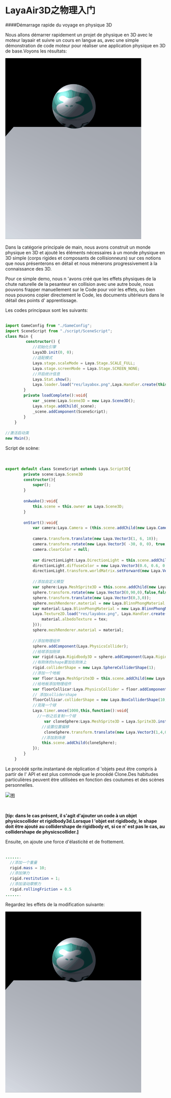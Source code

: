 # LayaAir3D之物理入门

####Démarrage rapide du voyage en physique 3D

Nous allons démarrer rapidement un projet de physique en 3D avec le moteur layaair et suivre un cours en langue as, avec une simple démonstration de code moteur pour réaliser une application physique en 3D de base.Voyons les résultats:



![图](img/easyPhysics.gif)

Dans la catégorie principale de main, nous avons construit un monde physique en 3D et ajouté les éléments nécessaires à un monde physique en 3D simple (corps rigides et composants de collisionneurs) sur ces notions que nous présenterons en détail et nous mènerons progressivement à la connaissance des 3D.



Pour ce simple demo, nous n 'avons créé que les effets physiques de la chute naturelle de la pesanteur en collision avec une autre boule, nous pouvons frapper manuellement sur le Code pour voir les effets, ou bien nous pouvons copier directement le Code, les documents ultérieurs dans le détail des points d' apprentissage.

Les codes principaux sont les suivants:


```typescript

import GameConfig from "./GameConfig";
import SceneScript from "./script/SceneScript"; 
class Main {
         constructor() {
            //初始化引擎
            Laya3D.init(0, 0);
            //适配模式
            Laya.stage.scaleMode = Laya.Stage.SCALE_FULL;
            Laya.stage.screenMode = Laya.Stage.SCREEN_NONE;
            //开启统计信息
            Laya.Stat.show();
           	Laya.loader.load("res/layabox.png",Laya.Handler.create(this,this.loadComplete));
        }        
        private loadComplete():void{
            var _scene:Laya.Scene3D = new Laya.Scene3D();
            Laya.stage.addChild(_scene);
            _scene.addComponent(SceneScript);
        }
    }

//激活启动类
new Main();
```

Script de scène:

```typescript


export default class SceneScript extends Laya.Script3D{
        private scene:Laya.Scene3D
        constructor(){
            super();
        }

        onAwake():void{
            this.scene = this.owner as Laya.Scene3D;
        }
    
        onStart():void{
            var camera:Laya.Camera = (this.scene.addChild(new Laya.Camera( 0, 0.1, 100))) as Laya.Camera;

            camera.transform.translate(new Laya.Vector3(1, 6, 10));
            camera.transform.rotate(new Laya.Vector3( -30, 0, 0), true, false);
            camera.clearColor = null;
            
			var directionLight:Laya.DirectionLight = this.scene.addChild(new Laya.DirectionLight()) as Laya.DirectionLight;
            directionLight.diffuseColor = new Laya.Vector3(0.6, 0.6, 0.6);
            directionLight.transform.worldMatrix.setForward(new Laya.Vector3(1, -1, 0));

            //添加自定义模型
            var sphere:Laya.MeshSprite3D = this.scene.addChild(new Laya.MeshSprite3D(new Laya.SphereMesh(1,100,100))) as Laya.MeshSprite3D;
            sphere.transform.rotate(new Laya.Vector3(0,90,0),false,false);
			sphere.transform.translate(new Laya.Vector3(0,3,0));
            sphere.meshRenderer.material = new Laya.BlinnPhongMaterial;
            var material:Laya.BlinnPhongMaterial = new Laya.BlinnPhongMaterial();
            Laya.Texture2D.load("res/layabox.png", Laya.Handler.create(null, function(tex:Laya.Texture2D):void {
                material.albedoTexture = tex;
            }));
            sphere.meshRenderer.material = material;
            
			//添加物理组件
			sphere.addComponent(Laya.PhysicsCollider);
			//给球添加刚体
			var rigid:Laya.Rigidbody3D = sphere.addComponent(Laya.Rigidbody3D);
			//有刚体的shape要加在刚体上
			rigid.colliderShape = new Laya.SphereColliderShape(1);
			//添加一个地板
			var floor:Laya.MeshSprite3D = this.scene.addChild(new Laya.MeshSprite3D(new Laya.PlaneMesh(10,10))) as Laya.MeshSprite3D;
			//给地板添加物理组件
			var floorCollicar:Laya.PhysicsCollider = floor.addComponent(Laya.PhysicsCollider);
			// 添加collidershape
			floorCollicar.colliderShape = new Laya.BoxColliderShape(10,0,10);
            //克隆一个球                
            Laya.timer.once(1000,this,function():void{
              //一秒之后复制一个球
                 var cloneSphere:Laya.MeshSprite3D = Laya.Sprite3D.instantiate(sphere) as Laya.MeshSprite3D;
                //设置位置偏移
                 cloneSphere.transform.translate(new Laya.Vector3(1,4,0));
                //添加到场景
                this.scene.addChild(cloneSphere);
            });
        }
    }  
```


Le procédé sprite.instantané de réplication d 'objets peut être compris à partir de l' API et est plus commode que le procédé Clone.Des habitudes particulières peuvent être utilisées en fonction des coutumes et des scènes personnelles.

![图](img/图1.png)		


​


  **[tip: dans le cas présent, il s'agit d'ajouter un code à un objet physicscollider et rigidbody3d.Lorsque l 'objet est rigidbody, le shape doit être ajouté au collidershape de rigidbody et, si ce n' est pas le cas, au collidershape de physicscollider.]**

Ensuite, on ajoute une force d'élasticité et de frottement.


```java

.......
  //添加一个重量
  rigid.mass = 10;
  //添加弹力
  rigid.restitution = 1;
  //添加滚动摩擦力
  rigid.rollingFriction = 0.5
.......
```


Regardez les effets de la modification suivante:

![图](img/easyPhysics2.gif)